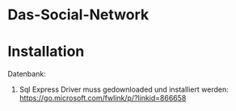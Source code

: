 # Das-Social-Network

# Installation

Datenbank:

1. Sql Express Driver muss gedownloaded und installiert werden: https://go.microsoft.com/fwlink/p/?linkid=866658
